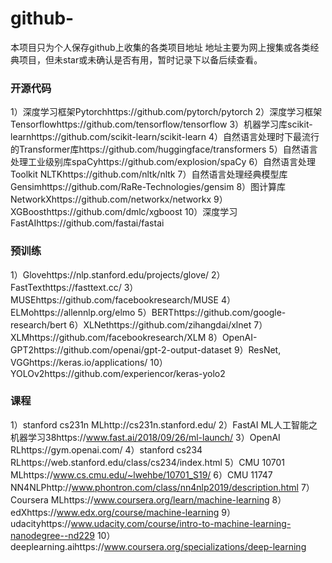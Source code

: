 # github-
本项目只为个人保存github上收集的各类项目地址
地址主要为网上搜集或各类经典项目，但未star或未确认是否有用，暂时记录下以备后续查看。

### 开源代码

1）深度学习框架Pytorchhttps://github.com/pytorch/pytorch
2）深度学习框架Tensorflowhttps://github.com/tensorflow/tensorflow
3）机器学习库scikit-learnhttps://github.com/scikit-learn/scikit-learn
4）自然语言处理时下最流行的Transformer库https://github.com/huggingface/transformers
5）自然语言处理工业级别库spaCyhttps://github.com/explosion/spaCy
6）自然语言处理Toolkit NLTKhttps://github.com/nltk/nltk
7）自然语言处理经典模型库Gensimhttps://github.com/RaRe-Technologies/gensim
8）图计算库NetworkXhttps://github.com/networkx/networkx
9）XGBoosthttps://github.com/dmlc/xgboost
10）深度学习FastAIhttps://github.com/fastai/fastai

### 预训练

1）Glovehttps://nlp.stanford.edu/projects/glove/
2）FastTexthttps://fasttext.cc/
3）MUSEhttps://github.com/facebookresearch/MUSE
4）ELMohttps://allennlp.org/elmo
5）BERThttps://github.com/google-research/bert
6）XLNethttps://github.com/zihangdai/xlnet
7）XLMhttps://github.com/facebookresearch/XLM
8）OpenAI-GPT2https://github.com/openai/gpt-2-output-dataset
9）ResNet, VGGhttps://keras.io/applications/
10）YOLOv2https://github.com/experiencor/keras-yolo2

### 课程

1）stanford cs231n MLhttp://cs231n.stanford.edu/
2）FastAI ML人工智能之机器学习38https://www.fast.ai/2018/09/26/ml-launch/
3）OpenAI RLhttps://gym.openai.com/
4）stanford cs234 RLhttps://web.stanford.edu/class/cs234/index.html
5）CMU 10701 MLhttps://www.cs.cmu.edu/~lwehbe/10701_S19/
6）CMU 11747 NN4NLPhttp://www.phontron.com/class/nn4nlp2019/description.html
7）Coursera MLhttps://www.coursera.org/learn/machine-learning
8）edXhttps://www.edx.org/course/machine-learning
9）udacityhttps://www.udacity.com/course/intro-to-machine-learning-nanodegree--nd229
10）deeplearning.aihttps://www.coursera.org/specializations/deep-learning
